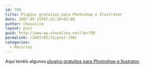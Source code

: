 ```yaml
---
id: 799
title: Plugins gratuitos para Photoshop e Ilustrator
date: 2007-05-15T07:22:26+02:00
author: Chavalina
layout: post
guid: http://www.wp.chavalina.net/?p=799
permalink: /2007/05/15/post-799/
categories:
  - Recursos
---
```

Aqu&iacute; ten&eacute;is algunos <a href="http://www.telegraphics.com.au/sw/" target="_blank">plugins gratuitos para Photoshop e Ilustrator</a>.
